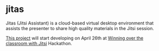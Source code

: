 # jitas

Jitas (Jitsi Assistant) is a cloud-based virtual desktop environment that
assists the presenter to share high quality materials in the Jitsi session.

[This project](https://platform-euhack21.bemyapp.com/#/projects/607dea7c972ccc0019009868)
will start developing on April 26th at
[Winning over the classroom with Jitsi](https://euhack21.bemyapp.com/)
Hackathon.
